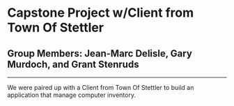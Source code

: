 ﻿# Capstone Project w/Client from Town Of Stettler
## Group Members: Jean-Marc Delisle, Gary Murdoch, and Grant Stenruds
---
We were paired up with a Client from Town Of Stettler to build an application that manage computer inventory. 